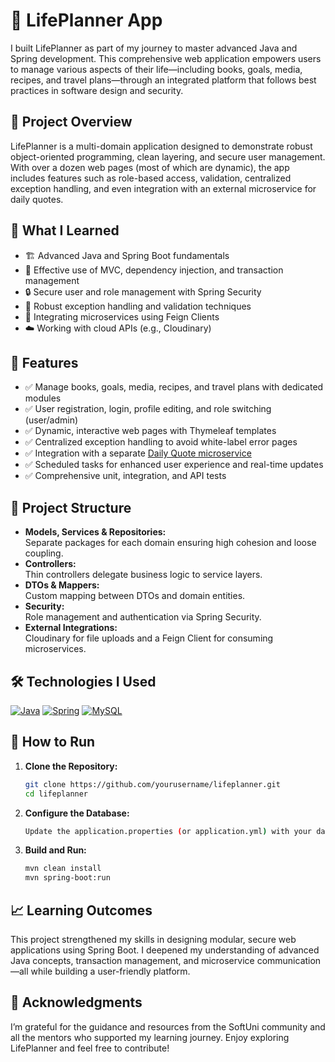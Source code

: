 # 🌟 LifePlanner App

I built LifePlanner as part of my journey to master advanced Java and Spring development. This comprehensive web application empowers users to manage various aspects of their life—including books, goals, media, recipes, and travel plans—through an integrated platform that follows best practices in software design and security.

## 🚀 Project Overview
LifePlanner is a multi-domain application designed to demonstrate robust object-oriented programming, clean layering, and secure user management. With over a dozen web pages (most of which are dynamic), the app includes features such as role-based access, validation, centralized exception handling, and even integration with an external microservice for daily quotes.

## 🎯 What I Learned
- 🏗️ Advanced Java and Spring Boot fundamentals
- 🔄 Effective use of MVC, dependency injection, and transaction management  
- 🔒 Secure user and role management with Spring Security  
- 🔄 Robust exception handling and validation techniques  
- 🔀 Integrating microservices using Feign Clients  
- ☁️ Working with cloud APIs (e.g., Cloudinary)

## 🔧 Features
- ✅ Manage books, goals, media, recipes, and travel plans with dedicated modules  
- ✅ User registration, login, profile editing, and role switching (user/admin)  
- ✅ Dynamic, interactive web pages with Thymeleaf templates  
- ✅ Centralized exception handling to avoid white-label error pages  
- ✅ Integration with a separate [Daily Quote microservice](https://github.com/trayanaboykova/Daily-Quotes-Service-LifePlanner)
- ✅ Scheduled tasks for enhanced user experience and real-time updates  
- ✅ Comprehensive unit, integration, and API tests

## 📂 Project Structure
- **Models, Services & Repositories:**  
  Separate packages for each domain ensuring high cohesion and loose coupling.
- **Controllers:**  
  Thin controllers delegate business logic to service layers.
- **DTOs & Mappers:**  
  Custom mapping between DTOs and domain entities.
- **Security:**  
  Role management and authentication via Spring Security.
- **External Integrations:**  
  Cloudinary for file uploads and a Feign Client for consuming microservices.

## 🛠️ Technologies I Used
[![Java](https://skillicons.dev/icons?i=java)](https://www.java.com/) [![Spring](https://skillicons.dev/icons?i=spring)](https://spring.io/) [![MySQL](https://skillicons.dev/icons?i=mysql)](https://www.mysql.com/)

## 🤔 How to Run
1. **Clone the Repository:**
   ```bash
   git clone https://github.com/yourusername/lifeplanner.git
   cd lifeplanner
2. **Configure the Database:**
   ```bash
   Update the application.properties (or application.yml) with your database credentials.
3. **Build and Run:**
   ```bash
   mvn clean install
   mvn spring-boot:run
   
## 📈 Learning Outcomes
This project strengthened my skills in designing modular, secure web applications using Spring Boot. I deepened my understanding of advanced Java concepts, transaction management, and microservice communication—all while building a user-friendly platform.

## 🌟 Acknowledgments
I’m grateful for the guidance and resources from the SoftUni community and all the mentors who supported my learning journey. Enjoy exploring LifePlanner and feel free to contribute!
